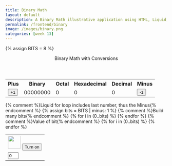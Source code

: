 ```yaml
---
title: Binary Math
layout: default
description: A Binary Math illustrative application using HTML, Liquid, and JavaScript.
permalink: /frontend/binary
image: /images/binary.png
categories: [week 13]
---
```


<!-- Hack 1: add a character display to text when 8 bits, determine if printable or not printable -->
<!-- Hack 2: change to 24 bits and add a color code and display color when 24 bits, think about display on this one -->
<!-- Hack 3: do your own thing -->

{% assign BITS = 8 %}

<div class="container bg-primary">
    <header class="pb-3 mb-4 border-bottom border-primary text-dark">
        <span class="fs-4">Binary Math with Conversions</span>
    </header>
    <div class="row justify-content-md-center">
        <div class="col-8">
            <table class="table">
            <tr id="table">
                <th>Plus</th>
                <th>Binary</th>
                <th>Octal</th>
                <th>Hexadecimal</th>
                <th>Decimal</th>
                <th>Minus</th>
            </tr>
            <tr>
                <td><button type="button" id="add1" onclick="add(1)">+1</button></td>
                <td id="binary">00000000</td>
                <td id="octal">0</td>
                <td id="hexadecimal">0</td>
                <td id="decimal">0</td>
                <td><button type="button" id="sub1" onclick="add(-1)">-1</button></td>
            </tr>
            </table>
        </div>
        <div class="col-12">
            {% comment %}Liquid for loop includes last number, thus the Minus{% endcomment %}
            {% assign bits = BITS | minus: 1 %} 
            <table class="table">
            <tr>
                {% comment %}Build many bits{% endcomment %}
                {% for i in (0..bits) %}
                <td><img class="img-responsive py-3" id="bulb{{ i }}" src="{{site.baseurl}}/images/bulb_off.png" alt="" width="40" height="Auto">
                    <button type="button" id="butt{{ i }}" onclick="javascript:toggleBit({{ i }})">Turn on</button>
                </td>
                {% endfor %}
            </tr>
            <tr>
                {% comment %}Value of bit{% endcomment %}
                {% for i in (0..bits) %}
                <td><input type='text' id="digit{{ i }}" Value="0" size="1" readonly></td>
                {% endfor %}
            </tr>
            </table>
        </div>
    </div>
</div>

<script>
    const BITS = {{ BITS }};
    const MAX = 2 ** BITS - 1;
    const MSG_ON = "Turn on";
    const IMAGE_ON = "{{site.baseurl}}/images/bulb_on.gif";
    const MSG_OFF = "Turn off";
    const IMAGE_OFF = "{{site.baseurl}}/images/bulb_off.png"

    // return string with current value of each bit
    function getBits() {
        let bits = "";
        for(let i = 0; i < BITS; i++) {
        bits = bits + document.getElementById('digit' + i).value;
        }
        return bits;
    }
    // setter for DOM values
    function setConversions(binary) {
        document.getElementById('binary').innerHTML = binary;
        // Octal conversion
        document.getElementById('octal').innerHTML = parseInt(binary, 2).toString(8);
        // Hexadecimal conversion
        document.getElementById('hexadecimal').innerHTML = parseInt(binary, 2).toString(16);
        // Decimal conversion
        document.getElementById('decimal').innerHTML = parseInt(binary, 2).toString();
    }
    //
    function decimal_2_base(decimal, base) {
        let conversion = "";
        // loop to convert to base
        do {
        let digit = decimal % base;
        conversion = "" + digit + conversion; // what does this do?
        decimal = ~~(decimal / base);         // what does this do?
        } while (decimal > 0);                  // why while at the end? what is ~~?
        // loop to pad with zeros
        if (base === 2) {                        // only pad for binary conversions
        for (let i = 0; conversion.length < BITS; i++) {
            conversion = "0" + conversion;
        }
        }
        return conversion;
    }

    // toggle selected bit and recalculate
    function toggleBit(i) {
        //alert("Digit action: " + i );
        const dig = document.getElementById('digit' + i);
        const image = document.getElementById('bulb' + i);
        const butt = document.getElementById('butt' + i);
        // Change digit and visual
        if (image.src.match(IMAGE_ON)) {
        dig.value = 0;
        image.src = IMAGE_OFF;
        butt.innerHTML = MSG_ON;
        } else {
        dig.value = 1;
        image.src = IMAGE_ON;
        butt.innerHTML = MSG_OFF;
        }
        // Binary numbers
        const binary = getBits();
        setConversions(binary);
    }
    // add is positive integer, subtract is negative integer
    function add(n) {
        let binary = getBits();
        // convert to decimal and do math
        let decimal = parseInt(binary, 2);
        if (n > 0) {  // PLUS
        decimal = MAX === decimal ? 0 : decimal += n; // OVERFLOW or PLUS
        } else  {     // MINUS
        decimal = 0 === decimal ? MAX : decimal += n; // OVERFLOW or MINUS
        }
        // convert the result back to binary
        binary = decimal_2_base(decimal, 2);
        // update conversions
        setConversions(binary);
        // update bits
        for (let i = 0; i < binary.length; i++) {
        let digit = binary.substr(i, 1);
        document.getElementById('digit' + i).value = digit;
        if (digit === "1") {
            document.getElementById('bulb' + i).src = IMAGE_ON;
            document.getElementById('butt' + i).innerHTML = MSG_OFF;
        } else {
            document.getElementById('bulb' + i).src = IMAGE_OFF;
            document.getElementById('butt' + i).innerHTML = MSG_ON;
        }
        }
    }
</script>
